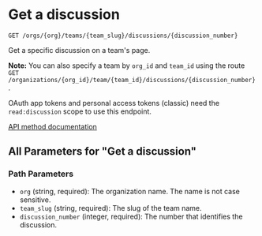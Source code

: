 # Get a discussion

`GET /orgs/{org}/teams/{team_slug}/discussions/{discussion_number}`

Get a specific discussion on a team's page.

**Note:** You can also specify a team by `org_id` and `team_id` using the route `GET /organizations/{org_id}/team/{team_id}/discussions/{discussion_number}`.

OAuth app tokens and personal access tokens (classic) need the `read:discussion` scope to use this endpoint.

[API method documentation](https://docs.github.com/rest/teams/discussions#get-a-discussion)

## All Parameters for "Get a discussion"

### Path Parameters

- `org` (string, required): The organization name. The name is not case sensitive.
- `team_slug` (string, required): The slug of the team name.
- `discussion_number` (integer, required): The number that identifies the discussion.
